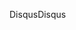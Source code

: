 <span data-ttu-id="d4cee-101">Disqus</span><span class="sxs-lookup"><span data-stu-id="d4cee-101">Disqus</span></span>
